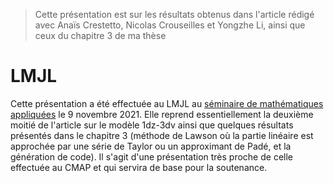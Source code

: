 > Cette présentation est sur les résultats obtenus dans l'article rédigé avec Anaïs Crestetto, Nicolas Crouseilles et Yongzhe Li, ainsi que ceux du chapitre 3 de ma thèse 

# LMJL

Cette présentation a été effectuée au LMJL au [séminaire de mathématiques appliquées](https://www.math.sciences.univ-nantes.fr/fr/exposes/6440) le 9 novembre 2021. Elle reprend essentiellement la deuxième moitié de l'article sur le modèle 1dz-3dv ainsi que quelques résultats présentés dans le chapitre 3 (méthode de Lawson où la partie linéaire est approchée par une série de Taylor ou un approximant de Padé, et la génération de code). Il s'agit d'une présentation très proche de celle effectuée au CMAP et qui servira de base pour la soutenance.

